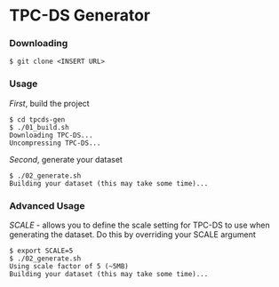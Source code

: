 TPC-DS Generator
================

### Downloading

    $ git clone <INSERT URL>

### Usage

*First*, build the project

    $ cd tpcds-gen
    $ ./01_build.sh
    Downloading TPC-DS...
    Uncompressing TPC-DS...

*Second*, generate your dataset

    $ ./02_generate.sh
    Building your dataset (this may take some time)...

### Advanced Usage

*SCALE* - allows you to define the scale setting for TPC-DS to use when generating the dataset. Do this by overriding your SCALE argument

    $ export SCALE=5
    $ ./02_generate.sh
    Using scale factor of 5 (~5MB)
    Building your dataset (this may take some time)...
